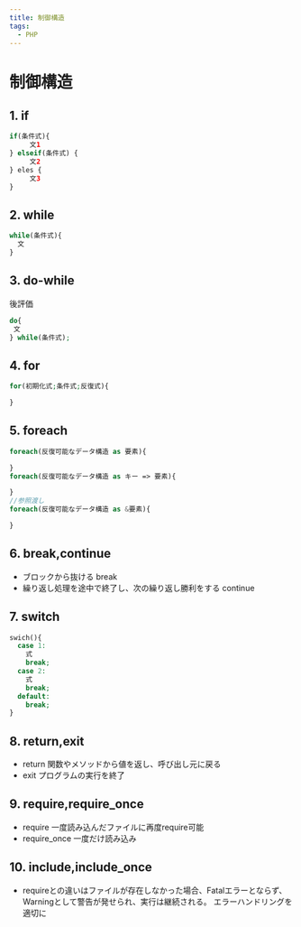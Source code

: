 ```yaml
---
title: 制御構造
tags:
  - PHP
---
```


# 制御構造

## 1. if

```php
if(条件式){
     文1
} elseif(条件式) {
     文2
} eles {
     文3
}
```

## 2. while

```php
while(条件式){
  文
}
```

## 3. do-while

後評価

```php
do{
 文
} while(条件式);
```

## 4. for

```php
for(初期化式;条件式;反復式){

}
```

## 5. foreach

```php
foreach(反復可能なデータ構造 as 要素){

}
foreach(反復可能なデータ構造 as キー => 要素){

}
//参照渡し
foreach(反復可能なデータ構造 as &要素){

}
```

## 6. break,continue

- ブロックから抜ける break
- 繰り返し処理を途中で終了し、次の繰り返し勝利をする continue

## 7. switch

```php
swich(){
  case 1:
    式
    break;
  case 2:
    式
    break;
  default:
    break;
}
```

## 8. return,exit

- return 関数やメソッドから値を返し、呼び出し元に戻る
- exit プログラムの実行を終了

## 9. require,require_once

- require 一度読み込んだファイルに再度require可能
- require_once 一度だけ読み込み

## 10. include,include_once
- requireとの違いはファイルが存在しなかった場合、Fatalエラーとならず、Warningとして警告が発せられ、実行は継続される。
エラーハンドリングを適切に
